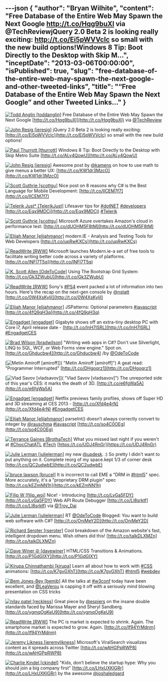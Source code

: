 ---json
{
  "author": "Bryan Wilhite",
  "content": "Free Database of the Entire Web May Spawn the Next Google http://t.co/Hqg9buXl via @TechReviewjQuery 2.0 Beta 2 is looking really exciting: http://t.co/Ei5pWVVcIc so small with the new build options!Windows 8 Tip: Boot Directly to the Desktop with Skip M...",
  "inceptDate": "2013-03-06T00:00:00",
  "isPublished": true,
  "slug": "free-database-of-the-entire-web-may-spawn-the-next-google-and-other-tweeted-links",
  "title": "“Free Database of the Entire Web May Spawn the Next Google” and other Tweeted Links…"
}
---

[<img alt="Todd Anglin [toddanglin]" src="https://songhay.blob.core.windows.net/shared-social-twitter/toddanglin.png">](http://kendoui.com "Todd Anglin [toddanglin]") <span>Free Database of the Entire Web May Spawn the Next Google [http://t.co/Hqg9buXl](http://t.co/Hqg9buXl) via [@TechReview](http://twitter.com/TechReview)</span>

[<img alt="John Resig [jeresig]" src="https://songhay.blob.core.windows.net/shared-social-twitter/jeresig.jpeg">](http://ejohn.org/ "John Resig [jeresig]") <span>jQuery 2.0 Beta 2 is looking really exciting: [http://t.co/Ei5pWVVcIc](http://t.co/Ei5pWVVcIc) so small with the new build options!</span>

[<img alt="Paul Thurrott [thurrott]" src="https://songhay.blob.core.windows.net/shared-social-twitter/thurrott.jpeg">](http://www.winsupersite.com "Paul Thurrott [thurrott]") <span>Windows 8 Tip: Boot Directly to the Desktop with Skip Metro Suite [http://t.co/ALy4QowU](http://t.co/ALy4QowU)</span>

[<img alt="John Resig [jeresig]" src="https://songhay.blob.core.windows.net/shared-social-twitter/jeresig.jpeg">](http://ejohn.org/ "John Resig [jeresig]") <span>Awesome post by [@kamens](http://twitter.com/kamens) on how to use math to give menus a better UX: [http://t.co/KW1dr3MzcO](http://t.co/KW1dr3MzcO)</span>

[<img alt="Scott Guthrie [scottgu]" src="https://songhay.blob.core.windows.net/shared-social-twitter/scottgu.jpg">](http://weblogs.asp.net/scottgu "Scott Guthrie [scottgu]") <span>Nice post on 8 reasons why C# is the Best Language for Mobile Development: [http://t.co/IlCEM7f7](http://t.co/IlCEM7f7)</span>

[<img alt="Telerik Just* [TelerikJust]" src="https://songhay.blob.core.windows.net/shared-social-twitter/TelerikJust.jpeg">](http://www.telerik.com "Telerik Just* [TelerikJust]") <span>Lifesaver tips for [#dotNET](http://search.twitter.com/search?q=%23dotNET) [#developers](http://search.twitter.com/search?q=%23developers) [http://t.co/Eqx9MDCj](http://t.co/Eqx9MDCj) [#Telerik](http://search.twitter.com/search?q=%23Telerik)</span>

[<img alt="Scott Guthrie [scottgu]" src="https://songhay.blob.core.windows.net/shared-social-twitter/scottgu.jpg">](http://weblogs.asp.net/scottgu "Scott Guthrie [scottgu]") <span>Microsoft Azure overtakes Amazon's cloud in performance test: [http://t.co/dUOHM5F8tM](http://t.co/dUOHM5F8tM)</span>

[<img alt="Elijah Manor [elijahmanor]" src="https://songhay.blob.core.windows.net/shared-social-twitter/elijahmanor.jpeg">](http://elijahmanor.com "Elijah Manor [elijahmanor]") <span>modern.IE - Analysis and Testing Tools for Web Developers [http://t.co/upRwKXCs](http://t.co/upRwKXCs)</span>

[<img alt="ReadWrite [RWW]" src="https://songhay.blob.core.windows.net/shared-social-twitter/RWW.jpeg">](http://www.readwrite.com "ReadWrite [RWW]") <span>Microsoft launches Modern.ie-a set of free tools to facilitate writing better code across a variety of platforms. [http://t.co/lNFl7T5q](http://t.co/lNFl7T5q)</span>

[<img alt="K. Scott Allen [OdeToCode]" src="https://songhay.blob.core.windows.net/shared-social-twitter/OdeToCode.jpeg">](http://odetocode.com/blogs/scott/ "K. Scott Allen [OdeToCode]") <span>Using The Bootstrap Grid System: [http://t.co/Gk3ZWubU](http://t.co/Gk3ZWubU)</span>

[<img alt="ReadWrite [RWW]" src="https://songhay.blob.core.windows.net/shared-social-twitter/RWW.jpeg">](http://www.readwrite.com "ReadWrite [RWW]") <span>Sony's [#PS4](http://search.twitter.com/search?q=%23PS4) event packed a lot of information into two hours. Here's the recap on the next-gen console by [@nstatt](http://twitter.com/nstatt) [http://t.co/0W4XsKyljI](http://t.co/0W4XsKyljI)</span>

[<img alt="Elijah Manor [elijahmanor]" src="https://songhay.blob.core.windows.net/shared-social-twitter/elijahmanor.jpeg">](http://elijahmanor.com "Elijah Manor [elijahmanor]") <span>JSPatterns: Optional parameters [#javascript](http://search.twitter.com/search?q=%23javascript) [http://t.co/4fQ9qH3q](http://t.co/4fQ9qH3q)</span>

[<img alt="Engadget [engadget]" src="https://songhay.blob.core.windows.net/shared-social-twitter/engadget.png">](http://www.engadget.com "Engadget [engadget]") <span>Gigabyte shows off an extra-tiny desktop PC with Core i7, April release date - [http://t.co/lnH7lSRL](http://t.co/lnH7lSRL) [#EngadgetCES](http://search.twitter.com/search?q=%23EngadgetCES)</span>

[<img alt="Brad Wilson [bradwilson]" src="https://songhay.blob.core.windows.net/shared-social-twitter/bradwilson.jpg">](http://bradwilson.typepad.com/ "Brad Wilson [bradwilson]") <span>"Writing web apps in C#? Don't use Silverlight, LINQ to SQL, WCF, or Web Forms view engine." Spot on. [http://t.co/Ghducbw4](http://t.co/Ghducbw4) /by [@OdeToCode](http://twitter.com/OdeToCode)</span>

[<img alt="Metin Amiroff [amiroff]" src="https://songhay.blob.core.windows.net/shared-social-twitter/amiroff.jpeg">]( "Metin Amiroff [amiroff]") <span>A geat read: "Programmer Interrupted" [http://t.co/DHgoqrz1](http://t.co/DHgoqrz1)</span>

[<img alt="Vlad Savov [vladsavov]" src="https://songhay.blob.core.windows.net/shared-social-twitter/vladsavov.jpeg">]( "Vlad Savov [vladsavov]") <span>The unreported side of this year's CES: it marks the death of 3D. [http://t.co/e6fgWa5A](http://t.co/e6fgWa5A)</span>

[<img alt="Engadget [engadget]" src="https://songhay.blob.core.windows.net/shared-social-twitter/engadget.png">](http://www.engadget.com "Engadget [engadget]") <span>Netflix previews family profiles, shows off Super HD and 3D streaming at CES 2013 - [http://t.co/Xfd4e4rN](http://t.co/Xfd4e4rN) [#EngadgetCES](http://search.twitter.com/search?q=%23EngadgetCES)</span>

[<img alt="Elijah Manor [elijahmanor]" src="https://songhay.blob.core.windows.net/shared-social-twitter/elijahmanor.jpeg">](http://elijahmanor.com "Elijah Manor [elijahmanor]") <span>parseInt() doesn’t always correctly convert to integer by [@rauschma](http://twitter.com/rauschma) [#javascript](http://search.twitter.com/search?q=%23javascript) [http://t.co/so4C0OEg](http://t.co/so4C0OEg)</span>

[<img alt="Terrance Gaines [BrothaTech]" src="https://songhay.blob.core.windows.net/shared-social-twitter/BrothaTech.jpeg">](http://brothatech.com "Terrance Gaines [BrothaTech]") <span>What you missed last night if you weren't at [#ChocChatATL](http://search.twitter.com/search?q=%23ChocChatATL) [#Tech](http://search.twitter.com/search?q=%23Tech) [https://t.co/UDJ4RnGr](https://t.co/UDJ4RnGr)</span>

[<img alt="Julie Lerman [julielerman]" src="https://songhay.blob.core.windows.net/shared-social-twitter/julielerman.jpeg">](http://www.thedatafarm.com/blog "Julie Lerman [julielerman]") <span>my new [@updesk](http://twitter.com/updesk). :) So pretty I didn't want to put anything on it. Complete reorg of my space.kept 1/3 of corner desk [http://t.co/QC2udwbE](http://t.co/QC2udwbE)</span>

[<img alt="bruce lawson [brucel]" src="https://songhay.blob.core.windows.net/shared-social-twitter/brucel.jpg">](http://www.brucelawson.co.uk "bruce lawson [brucel]") <span>It is incorrect to call EME a "DRM in [#html5](http://search.twitter.com/search?q=%23html5)" spec. More accurately, it's a "proprietary DRM plugin" spec [http://t.co/kEZmNN1h](http://t.co/kEZmNN1h)</span>

[<img alt="Filip W [filip_woj]" src="https://songhay.blob.core.windows.net/shared-social-twitter/filip_woj.jpg">](http://www.strathweb.com/ "Filip W [filip_woj]") <span>Nice! - Introducing [http://t.co/LvGa5FDY](http://t.co/LvGa5FDY) Web API Route Debugger [http://t.co/Ll8srktf](http://t.co/Ll8srktf) via [@Troy_Dai](http://twitter.com/Troy_Dai)</span>

[<img alt="Julie Lerman [julielerman]" src="https://songhay.blob.core.windows.net/shared-social-twitter/julielerman.jpeg">](http://www.thedatafarm.com/blog "Julie Lerman [julielerman]") <span>RT [@OdeToCode](http://twitter.com/OdeToCode) Blogged: You want to build web software with C#? [http://t.co/OniMeY2D](http://t.co/OniMeY2D)</span>

[<img alt="Richard Seroter [rseroter]" src="https://songhay.blob.core.windows.net/shared-social-twitter/rseroter.png">](http://seroter.wordpress.com "Richard Seroter [rseroter]") <span>Cool breakdown of the Amazon website's fast, intelligent dropdown menu. Wish others did this! [http://t.co/talkDLXMZn](http://t.co/talkDLXMZn)</span>

[<img alt="Dave Winer ☮ [davewiner]" src="https://songhay.blob.core.windows.net/shared-social-twitter/davewiner.jpeg">](http://davewiner.com/ "Dave Winer ☮ [davewiner]") <span>HTML/CSS Transitions &amp; Animations. [http://t.co/P1GdGIXY](http://t.co/P1GdGIXY)</span>

[<img alt="Kirupa Chinnathambi [kirupa]" src="https://songhay.blob.core.windows.net/shared-social-twitter/kirupa.png">](http://www.kirupa.com "Kirupa Chinnathambi [kirupa]") <span>Learn all about how to work with [#CSS](http://search.twitter.com/search?q=%23CSS) animations: [http://t.co/K7gvGXhT](http://t.co/K7gvGXhT) [#html5](http://search.twitter.com/search?q=%23html5) [#webdev](http://search.twitter.com/search?q=%23webdev)</span>

[<img alt="Bem Jones-Bey [bemjb]" src="https://songhay.blob.core.windows.net/shared-social-twitter/bemjb.jpeg">](http://bem.jones-bey.org/ "Bem Jones-Bey [bemjb]") <span>All the talks at [#w3conf](http://search.twitter.com/search?q=%23w3conf) today have been excellent, and [@LeaVerou](http://twitter.com/LeaVerou) is capping it off with a seriously mind blowing presentation on CSS tricks</span>

[<img alt="nilay patel [reckless]" src="https://songhay.blob.core.windows.net/shared-social-twitter/reckless.jpg">](http://nilaypatel.co "nilay patel [reckless]") <span>Great piece by [@espiers](http://twitter.com/espiers) on the insane double standards faced by Marissa Mayer and Sheryl Sandberg. [http://t.co/ygmqOgKeU9](http://t.co/ygmqOgKeU9)</span>

[<img alt="ReadWrite [RWW]" src="https://songhay.blob.core.windows.net/shared-social-twitter/RWW.jpeg">](http://www.readwrite.com "ReadWrite [RWW]") <span>The PC is market is expected to shrink. Again. The smartphone market is expected to grow. Again. [http://t.co/lf94YrMdnm](http://t.co/lf94YrMdnm)</span>

[<img alt="Jeremy Likness [jeremylikness]" src="https://songhay.blob.core.windows.net/shared-social-twitter/jeremylikness.png">](http://csharperimage.jeremylikness.com/ "Jeremy Likness [jeremylikness]") <span>Microsoft's ViralSearch visualizes content as it spreads across Twitter [http://t.co/wAHGPpRWP8](http://t.co/wAHGPpRWP8)</span>

[<img alt="Charlie Kindel [ckindel]" src="https://songhay.blob.core.windows.net/shared-social-twitter/ckindel.jpeg">](http://ceklog.kindel.com "Charlie Kindel [ckindel]") <span>"Kids, don’t believe the startup hype: Why you should join a big company first" [http://t.co/LHxUXKlGRr](http://t.co/LHxUXKlGRr) by the awesome [@joshaledgard](http://twitter.com/joshaledgard)</span>
